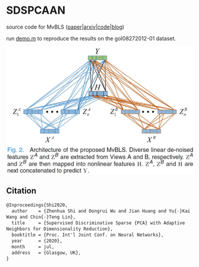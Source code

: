 # SDSPCAAN

source code for MvBLS ([paper](https://ieeexplore.ieee.org/document/9120084)|[arxiv](https://arxiv.org/abs/1908.06180)|[code](https://github.com/ZhenhuaShi/MvBLS)|[blog](http://blog.sciencenet.cn/blog-3418535-1194891.html ))

run [demo.m](https://github.com/ZhenhuaShi/SDSPCAAN/blob/main/demo.m) to reproduce the results on the goI08272012-01 dataset.

<div align=center><img src="https://github.com/ZhenhuaShi/MvBLS/blob/main/MvBLS.JPG"/></div>

## Citation
```
@Inproceedings{Shi2020,
  author    = {Zhenhua Shi and Dongrui Wu and Jian Huang and Yu{-}Kai Wang and Chin{-}Teng Lin},
  title     = {Supervised Discriminative Sparse {PCA} with Adaptive Neighbors for Dimensionality Reduction},
  booktitle = {Proc. Int'l Joint Conf. on Neural Networks},
  year      = {2020},
  month     = jul,
  address   = {Glasgow, UK},
}
```
